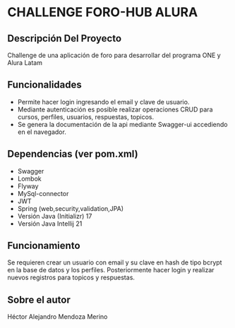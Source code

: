# CHALLENGE FORO-HUB ALURA

## Descripción Del Proyecto

Challenge de una aplicación de foro para desarrollar del programa ONE y Alura Latam

## Funcionalidades

* Permite hacer login ingresando el email y clave de usuario.
* Mediante autenticación es posible realizar operaciones CRUD para cursos, perfiles, usuarios, respuestas, topicos.
* Se genera la documentación de la api mediante Swagger-ui accediendo en el navegador.

## Dependencias (ver pom.xml)

* Swagger
* Lombok
* Flyway
* MySql-connector
* JWT
* Spring (web,security,validation,JPA)
* Versión Java (Initializr) 17
* Versión Java Intellij 21

## Funcionamiento

Se requieren crear un usuario con email y su clave en hash de tipo bcrypt en la base de datos y los perfiles.
Posteriormente hacer login y realizar nuevos registros para topicos y respuestas.

## Sobre el autor

Héctor Alejandro Mendoza Merino
